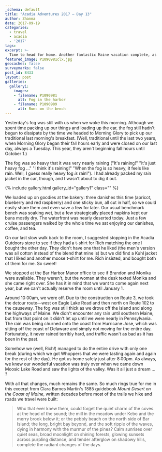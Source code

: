 ```yaml
---
_schema: default
title: "Acadia Adventures 2017 – Day 13"
author: Zhanna
date: 2017-09-19
categories:
  - travel
  - acadia
  - '2017'
tags:
excerpt: >-
  Time to head for home. Another fantastic Maine vacation complete, as always too soon.
featured_image: P1090981clx.jpg
geocaches: false
surveymarks: false
post_id: 8433
layout: post
galleries:
  gallery1:
    images:
    - filename: P1090981
      alt: Fog in the harbor
    - filename: P1090989
      alt: Buns on the bench                                            
---
```


Yesterday's fog was still with us when we woke this morning. Although we spent time packing up our things and loading up the car, the fog still hadn't begun to dissipate by the time we headed to Morning Glory to pick up our traditional last morning's breakfast. (Well, traditional until the last two years, when Morning Glory began their fall hours early and were closed on our last day, always a Tuesday. This year, they aren't beginning fall hours until October 1.) 

The fog was so heavy that it was very nearly raining ("It's raining!" "It's just heavy fog ..." "I think it's raining!" "When the fog is so heavy, it feels like rain. Well, I guess really heavy fog _is_ rain!"). I had already packed my rain jacket in the car, though, and I wasn't about to dig it out. 

{% include gallery.html gallery_id="gallery1" class="" %}

We loaded up on goodies at the bakery: three danishes this time (apricot, blueberry and red raspberry) and one sticky bun, all cut in half, so we could easily share them and even save a few for later. Our usual benchmark bench was soaking wet, but a few strategically placed napkins kept our buns mostly dry. The waterfront was nearly deserted today. Just a few cruise passengers walked by the whole time we sat enjoying our danishes, coffee, and tea.

On our last slow walk back to the room, I suggested stopping in the Acadia Outdoors store to see if they had a t-shirt for Rich matching the one I bought the other day. They didn't have one that he liked (the men's version was all cotton instead of the blend that mine is) but we did find a Kuhl jacket that I liked and another moose t-shirt for me. Rich insisted, and bought both of them for me. So sweet!

We stopped at the Bar Harbor Manor office to see if Brandon and Monika were available. They weren't, but the woman at the desk texted Monika <!-- (at their new property by the golf course? We'll have to find out more about that.)--> and she came right over. She has it in mind that we want to come again next year, but we can't actually reserve the room until January 1.

Around 10:00am, we were off. Due to the construction on Route 3, we took the detour route—west on Eagle Lake Road and then north on Route 102 to the causeway. The fog was still thick as we drove off the island and along the highways of Maine. We didn't encounter any rain until southern Maine, but from that point on it didn't let up until we were nearly in Pennsylvania. The rain was being churned onto the coast from Hurricane Jose, which was sitting off the coast of Delaware and simply not moving for the entire day. Fortunately, it never rained terribly hard, and traffic wasn't as bad as it has been in the past. 

Somehow we (well, Rich!) managed to do the entire drive with only one break (during which we got Whoppers that we were tasting again and again for the rest of the day). He got us home safely just after 8:00pm. As always, we knew our wonderful vacation was truly over when we came down Moosic Lake Road and saw the lights of the valley. Was it all just a dream ... ?

With all that changes, much remains the same. So much rings true for me in this excerpt from Clara Barnes Martin's 1885 guidebook _Mount Desert on the Coast of Maine_, written decades before most of the trails we hike and roads we travel were built:

> Who that ever knew them, could forget the quiet charm of the coves at the head of the sound; the mill in the meadow under Kebo and the merry brook below it; or the pebbly beach on the north side of Bar Island; the long, bright bay beyond, and the soft ripple of the waves, dying in harmony with the murmur of the pines? Calm sunrises over quiet seas, broad moonlight on shining forests, glowing sunsets across purpling distance, and tender afterglow on shadowy hills, complete the radiant changes of the days.

